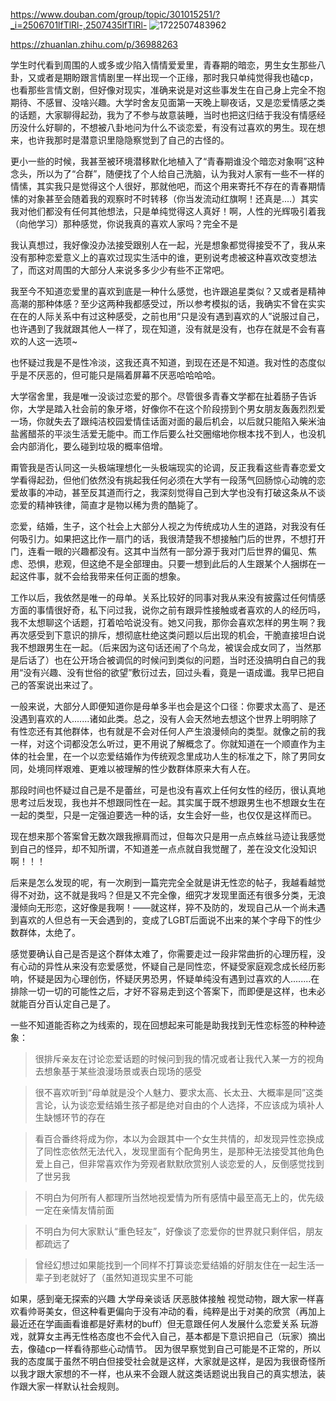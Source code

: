 https://www.douban.com/group/topic/301015251/?_i=2506701lfTlRl-,2507435lfTlRl-
![1722507483962](https://github.com/user-attachments/assets/051ec70a-be3f-438e-840c-6b1c6440fcd3)


https://zhuanlan.zhihu.com/p/36988263



学生时代看到周围的人或多或少陷入情情爱爱里，青春期的暗恋，男生女生那些八卦，又或者是期盼跟言情剧里一样出现一个正缘，那时我只单纯觉得我也磕cp，也看那些言情文剧，但好像对现实，准确来说是对这些事发生在自己身上完全不抱期待、不感冒、没啥兴趣。大学时舍友见面第一天晚上聊夜话，又是恋爱情感之类的话题，大家聊得起劲，我为了不参与故意装睡，当时也把这归结于我没有情感经历没什么好聊的，不想被八卦地问为什么不谈恋爱，有没有过喜欢的男生。现在想来，也许我那时是潜意识里隐隐察觉到了自己的古怪的。

更小一些的时候，我甚至被环境潜移默化地植入了“青春期谁没个暗恋对象啊”这种念头，所以为了“合群”，随便找了个人给自己洗脑，认为我对人家有一些不一样的情愫，其实我只是觉得这个人很好，那就他吧，而这个用来寄托不存在的青春期情愫的对象甚至会随着我的观察时不时转移（你当发流动红旗啊！还真是....）其实我对他们都没有任何其他想法，只是单纯觉得这人真好！啊，人性的光辉吸引着我（向他学习）那种感觉，你说我真的喜欢人家吗？完全不是

我认真想过，我好像没办法接受跟别人在一起，光是想象都觉得接受不了，我从来没有那种恋爱意义上的喜欢过现实生活中的谁，更别说考虑被这种喜欢改变想法了，而这对周围的大部分人来说多多少少有些不正常吧。

我至今不知道恋爱里的喜欢到底是一种什么感觉，也许跟追星类似？又或者是精神高潮的那种体感？至少这两种我都感受过，所以参考模拟的话，我确实不曾在实实在在的人际关系中有过这种感受，之前也用“只是没有遇到喜欢的人”说服过自己，也许遇到了我就跟其他人一样了，现在知道，没有就是没有，也存在就是不会有喜欢的人这一选项~

也怀疑过我是不是性冷淡，这我还真不知道，到现在还是不知道。我对性的态度似乎是不厌恶的，但可能只是隔着屏幕不厌恶哈哈哈哈。

大学宿舍里，我是唯一没谈过恋爱的那个。尽管很多青春文学都在扯着肠子告诉你，大学是踏入社会前的象牙塔，好像你不在这个阶段捞到个男女朋友轰轰烈烈爱一场，你就失去了跟纯洁校园爱情佳话面对面的最后机会，以后就只能陷入柴米油盐酱醋茶的平淡生活爱无能中。而工作后要么社交圈缩地你根本找不到人，也没机会内部消化，要么碰到垃圾的概率倍增。

甭管我是否认同这一头极端理想化一头极端现实的论调，反正我看这些青春恋爱文学看得起劲，但他们依然没有挑起我任何必须在大学有一段荡气回肠惊心动魄的恋爱故事的冲动，甚至反其道而行之，我深刻觉得自己到大学也没有打破这条从不谈恋爱的精神铁律，简直才是物以稀为贵的酷毙了。

恋爱，结婚，生子，这个社会上大部分人视之为传统成功人生的道路，对我没有任何吸引力。如果把这比作一扇门的话，我很清楚我不想接触门后的世界，不想打开门，连看一眼的兴趣都没有。这其中当然有一部分源于我对门后世界的偏见、焦虑、恐惧，悲观，但这绝不是全部理由。只要一想到此后的人生跟某个人捆绑在一起这件事，就不会给我带来任何正面的想象。

工作以后，我依然是唯一的母单。关系比较好的同事对我从来没有披露过任何情感方面的事情很好奇，私下问过我，说你之前有跟异性接触或者喜欢的人的经历吗，我不太想聊这个话题，打着哈哈说没有。她又问我，那你会喜欢怎样的男生啊？我再次感受到下意识的排斥，想彻底杜绝这类问题以后出现的机会，干脆直接坦白说我不想跟男生在一起。（后来因为这句话还闹了个乌龙，被误会成女同了，当然那是后话了）也在公开场合被调侃的时候问到类似的问题，当时还没搞明白自己的我用“没有兴趣、没有世俗的欲望”敷衍过去，回过头看，竟是一语成谶。我早已把自己的答案说出来过了。

一般来说，大部分人即便知道你是母单多半也会是这个口径：你要求太高了、是还没遇到喜欢的人.......诸如此类。总之，没有人会天然地去想这个世界上明明除了有性恋还有其他群体，也有就是不会对任何人产生浪漫倾向的类型。就像之前的我一样，对这个词都没怎么听过，更不用说了解概念了。你就知道在一个顺直作为主体的社会里，在一个以恋爱结婚作为传统观念里成功人生的标准之下，除了男同女同，处境同样艰难、更难以被理解的性少数群体原来大有人在。

那段时间也怀疑过自己是不是蕾丝，可是也没有喜欢上任何女性的经历，很认真地思考过后发现，我也并不想跟同性在一起。其实属于既不想跟男生也不想跟女生在一起的类型，只是一定强迫要选一种的话，女生会好一些，也仅仅是这样而已。

现在想来那个答案曾无数次跟我擦肩而过，但每次只是用一点点蛛丝马迹让我感觉到自己的怪异，却不知所谓，不知道差一点点就自我觉醒了，差在没文化没知识啊！！！

后来是怎么发现的呢，有一次刷到一篇完完全全就是讲无性恋的帖子，我越看越觉得不对劲，这不就是我吗？但是又不完全像，细究才发现里面还有很多分类，无浪漫倾向无形恋，这好像是我啊！——就这样，猝不及防的，发现自己从一个尚未遇到喜欢的人但总有一天会遇到的，变成了LGBT后面说不出来的某个字母下的性少数群体，太绝了。

感觉要确认自己是否是这个群体太难了，你需要走过一段非常曲折的心理历程，没有心动的异性从来没有恋爱感觉，怀疑自己是同性恋，怀疑受家庭观念成长经历影响，怀疑是因为心理创伤，怀疑厌男恐男，怀疑单纯没有遇到过喜欢的人........在排除一切一切的可能性之后，才好不容易走到这个答案下，而即便是这样，也未必就能百分百认定自己是了。

一些不知道能否称之为线索的，现在回想起来可能是助我找到无性恋标签的种种迹象：

> 很排斥亲友在讨论恋爱话题的时候问到我的情况或者让我代入某一方的视角去想象基于某些浪漫场景或表白现场的感受

>很不喜欢听到“母单就是没个人魅力、要求太高、长太丑、大概率是同”这类言论，认为谈恋爱结婚生孩子都是绝对自由的个人选择，不应该成为填补人生缺憾环节的存在

> 看百合番终将成为你，本以为会跟其中一个女生共情的，却发现异性恋换成了同性恋依然无法代入，发现里面有个配角男生，是那种无法接受其他角色爱上自己，但非常喜欢作为旁观者默默欣赏别人谈恋爱的人，反倒感觉找到了世另我

> 不明白为何所有人都理所当然地视爱情为所有感情中最至高无上的，优先级一定在亲情友情前面

>不明白为何大家默认“重色轻友”，好像谈了恋爱你的世界就只剩伴侣，朋友都疏远了

>曾经幻想过如果能找到一个同样不打算谈恋爱结婚的好朋友住在一起生活一辈子到老就好了（虽然知道现实里不可能

如果，感到毫无探索的兴趣
大学母亲谈话
厌恶肢体接触
视觉动物，跟大家一样喜欢看帅哥美女，但这种看更偏向于没有冲动的看，纯粹是出于对美的欣赏（再加上最近还在学画画看谁都是好素材的buff）但无意跟任何人发展什么恋爱关系
玩游戏，就算女主再无性格态度也不会代入自己，基本都是下意识把自己（玩家）摘出去，像磕cp一样看待那些心动情节。
因为很早察觉到自己可能是不正常的，所以我的态度属于虽然不明白但接受社会就是这样，大家就是这样，是因为我很奇怪所以我才跟大家想的不一样，也从来不会跟人就这类话题说出我自己的真实想法，装作跟大家一样默认社会规则。



<!-- ##{"timestamp":1722441600}##-->